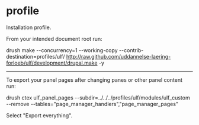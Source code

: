 profile
=======

Installation profile.

From your intended document root run:

drush make --concurrency=1 --working-copy --contrib-destination=profiles/ulf/ http://raw.github.com/uddannelse-laering-forloeb/ulf/development/drupal.make -y


------------------------------


To export your panel pages after changing panes or other panel content run:

drush ctex ulf_panel_pages --subdir=../../../profiles/ulf/modules/ulf_custom --remove --tables="page_manager_handlers","page_manager_pages"

Select "Export everything".